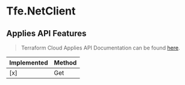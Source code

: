 # Tfe.NetClient

## Applies API Features

> Terraform Cloud Applies API Documentation can be found [here](https://www.terraform.io/docs/cloud/api/applies.html).

| Implemented  | Method           |
|------------- |------------------|
| [x]          | Get              |
